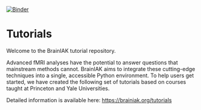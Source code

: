 [![Binder](https://binder.conp.cloud/badge_logo.svg)](https://binder.conp.cloud/jupyter/user/neurolibre-brainiak-tutorials-m6uives2/tree/tutorials)

# Tutorials

Welcome to the BrainIAK tutorial repository.

Advanced fMRI analyses have the potential to answer questions that mainstream methods cannot. BrainIAK aims to integrate these cutting-edge techniques into a single, accessible Python environment. To help users get started, we have created the following set of tutorials based on courses taught at Princeton and Yale Universities.

Detailed information is available here: https://brainiak.org/tutorials
